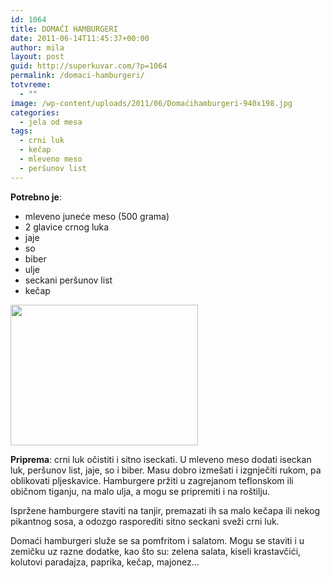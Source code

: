```yaml
---
id: 1064
title: DOMAĆI HAMBURGERI
date: 2011-06-14T11:45:37+00:00
author: mila
layout: post
guid: http://superkuvar.com/?p=1064
permalink: /domaci-hamburgeri/
totvreme:
  - ""
image: /wp-content/uploads/2011/06/Domaćihamburgeri-940x198.jpg
categories:
  - jela od mesa
tags:
  - crni luk
  - kečap
  - mleveno meso
  - peršunov list
---
```

**Potrebno je**:

  * mleveno juneće meso (500 grama)
  * 2 glavice crnog luka
  * jaje
  * so
  * biber
  * ulje
  * seckani peršunov list
  * kečap

<img class="alignnone size-medium wp-image-3602" title="Domaćihamburgeri" src="/wp-content/uploads/2011/06/Domaćihamburgeri-300x225.jpg" alt="" width="300" height="225" /> 

**Priprema**: crni luk očistiti i sitno iseckati. U mleveno meso dodati iseckan luk, peršunov list, jaje, so i biber. Masu dobro izmešati i izgnječiti rukom, pa oblikovati pljeskavice. Hamburgere pržiti u zagrejanom teflonskom ili običnom tiganju, na malo ulja, a mogu se pripremiti i na roštilju.

Ispržene hamburgere staviti na tanjir, premazati ih sa malo kečapa ili nekog pikantnog sosa, a odozgo rasporediti sitno seckani sveži crni luk.

Domaći hamburgeri služe se sa pomfritom i salatom. Mogu se staviti i u zemičku uz razne dodatke, kao što su: zelena salata, kiseli krastavčići, kolutovi paradajza, paprika, kečap, majonez&#8230;